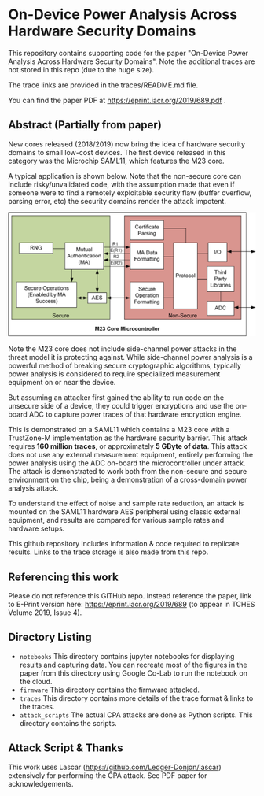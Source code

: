 # On-Device Power Analysis Across Hardware Security Domains

This repository contains supporting code for the paper "On-Device Power Analysis Across Hardware Security Domains". Note the additional traces are not stored in this repo (due to the huge size).

The trace links are provided in the traces/README.md file.

You can find the paper PDF at https://eprint.iacr.org/2019/689.pdf .

## Abstract (Partially from paper)

New cores released (2018/2019) now bring the idea of hardware security domains to small low-cost devices. The first device released in this category was the Microchip SAML11, which features the M23 core.

A typical application is shown below. Note that the non-secure core can include risky/unvalidated code, with the assumption made that even if someone were to find a remotely exploitable security flaw (buffer overflow, parsing error, etc) the security domains render the attack impotent.

![](example_application.png)

Note the M23 core does not include side-channel power attacks in the threat model it is protecting against. While side-channel power analysis is a powerful method of breaking secure cryptographic algorithms, typically power analysis is considered to require specialized measurement equipment on or near the device.

But assuming an attacker first gained the ability to run code on the unsecure side of a device, they could trigger encryptions and use the on-board ADC to capture power traces of that hardware encryption engine.

This is demonstrated on a SAML11 which contains a M23 core with a TrustZone-M implementation as the hardware security barrier. This attack requires **160 million traces**, or approximately **5 GByte of data**. This attack does not use any external measurement equipment, entirely performing the power analysis using the ADC on-board the microcontroller under attack. The attack is demonstrated to work both from the non-secure and secure environment on the chip, being a demonstration of a cross-domain power analysis attack.

To understand the effect of noise and sample rate reduction, an attack is mounted on the SAML11 hardware AES peripheral using classic external equipment, and results are compared for various sample rates and hardware setups.

This github repository includes information & code required to replicate results. Links to the trace storage is also made from this repo.

## Referencing this work

Please do not reference this GITHub repo. Instead reference the paper, link to E-Print version here: https://eprint.iacr.org/2019/689 (to appear in TCHES Volume 2019, Issue 4).

## Directory Listing

 * `notebooks` This directory contains jupyter notebooks for displaying results and capturing data. You can recreate most of the figures in the paper from this directory using Google Co-Lab to run the notebook on the cloud.
 * `firmware` This directory contains the firmware attacked.
 * `traces` This directory contains more details of the trace format & links to the traces.
 * `attack_scripts` The actual CPA attacks are done as Python scripts. This directory contains the scripts.

## Attack Script & Thanks

This work uses Lascar (https://github.com/Ledger-Donjon/lascar) extensively for performing the CPA attack. See PDF paper for acknowledgements.

